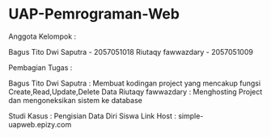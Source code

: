 # UAP-Pemrograman-Web

Anggota Kelompok :

Bagus Tito Dwi Saputra - 2057051018
Riutaqy fawwazdary - 2057051009

Pembagian Tugas :

Bagus Tito Dwi Saputra : Membuat kodingan project yang mencakup fungsi Create,Read,Update,Delete Data
Riutaqy fawwazdary     : Menghosting Project dan mengoneksikan sistem ke database

Studi Kasus : Pengisian Data Diri Siswa
Link Host : simple-uapweb.epizy.com
